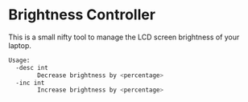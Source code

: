 # Brightness Controller

This is a small nifty tool to manage the LCD screen brightness of your laptop.

```bash
Usage:
  -desc int
        Decrease brightness by <percentage>
  -inc int
        Increase brightness by <percentage>
```
